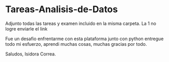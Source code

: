 # Tareas-Analisis-de-Datos
Adjunto todas las tareas y examen incluido en la misma carpeta.
La 1 no logre enviarle el link

Fue un desafio enfrentarme con esta plataforma junto con python entregue todo mi esfuerzo, aprendi muchas cosas, muchas gracias por todo.

Saludos,
Isidora Correa.
